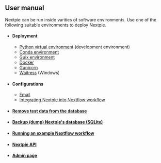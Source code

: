 ## User manual
Nextpie can be run inside varities of software environments. Use one of the following suitable environments to deploy Nextpie.

* #### Deployment
    - [Python virtual environment](deploy-python.md) (development environment)
    - [Conda environment](deploy-conda.md)
    - [Guix environment](deploy-guix.md)
    - [Docker](deploy-docker.md)
    - [Gunicorn](deploy-gunicorn.md)
    - [Waitress](deploy-waitress) (Windows)

* #### Configurations
    - [Email](config-email.md)
    - [Integrating Nextpie into Nextflow workflow](configure.md)

* #### [Remove test data from the database](db-clear-test-data.md)
* #### [Backup (dump) Nextpie's database (SQLite)](db-dump.md)

* #### [Running an example Nextflow workflow](nextflow-workflow.md)
* #### [Nextpie API](api.md)
* #### [Admin page](admin.md)
